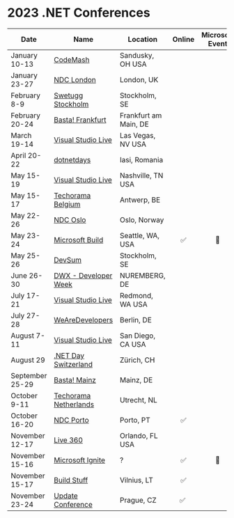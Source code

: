 # 2023 .NET Conferences

| Date               | Name                       | Location             | Online | Microsoft Event |
|--------------------|----------------------------|----------------------|:------:|:-----:|
| January 10-13      | [CodeMash](https://www.codemash.org/)| Sandusky, OH USA|||
| January 23-27      | [NDC London](https://ndclondon.com/)| London, UK |||
| February 8-9       | [Swetugg Stockholm](https://swetugg.se/sthlm-2023)| Stockholm, SE|||
| February 20-24     | [Basta! Frankfurt](https://basta.net/frankfurt/)| Frankfurt am Main, DE|||
| March 19-14        | [Visual Studio Live](https://vslive.com/events/las-vegas-2023/home.aspx)|Las Vegas, NV USA|||
| April 20-22        | [dotnetdays](https://dotnetdays.ro/)| Iasi, Romania |||
| May 15-19          | [Visual Studio Live](https://vslive.com/events/nashville-2023/home.aspx)|Nashville, TN USA|||
| May 15-17          | [Techorama Belgium](https://techorama.be/)|Antwerp, BE|||
| May 22-26          | [NDC Oslo](https://ndcoslo.com/)| Oslo, Norway |||
| May 23-24          | [Microsoft Build](https://build.microsoft.com)|Seattle, WA, USA|✅|🎉|
| May 25-26          | [DevSum](https://www.devsum.se)|Stockholm, SE|||
| June 26-30         | [DWX - Developer Week](https://www.developer-week.de/)|NUREMBERG, DE|||
| July 17-21         | [Visual Studio Live](https://vslive.com/events/microsofthq-2023/home.aspx)|Redmond, WA USA|||
| July 27-28         | [WeAreDevelopers](https://www.wearedevelopers.com/world-congress)|Berlin, DE|||
| August 7-11        | [Visual Studio Live](https://vslive.com/events/san-diego-2023/home.aspx)|San Diego, CA USA|||
| August 29          | [.NET Day Switzerland](https://dotnetday.ch)|Zürich, CH|||
| September 25-29    | [Basta! Mainz](https://basta.net/mainz/)| Mainz, DE|||
| October 9-11       | [Techorama Netherlands](https://www.techorama.nl/)| Utrecht, NL|||
| October 16-20      | [NDC Porto](https://ndcporto.com)| Porto, PT|✅||
| November 12-17     | [Live 360](https://live360events.com/Home.aspx)|Orlando, FL USA|||
| November 15-16     | [Microsoft Ignite](https://ignite.microsoft.com)|?|✅|🎉|
| November 15-17     | [Build Stuff](https://www.buildstuff.events)|Vilnius, LT|✅||
| November 23-24     | [Update Conference](https://www.updateconference.net) | Prague, CZ | ✅ | | 
